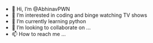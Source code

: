 - 👋 Hi, I’m @AbhinavPWN
- 👀 I’m interested in coding and binge watching TV shows
- 🌱 I’m currently learning python
- 💞️ I’m looking to collaborate on ...
- 📫 How to reach me ...

<!---
AbhinavPWN/AbhinavPWN is a ✨ special ✨ repository because its `README.md` (this file) appears on your GitHub profile.
You can click the Preview link to take a look at your changes.
--->
